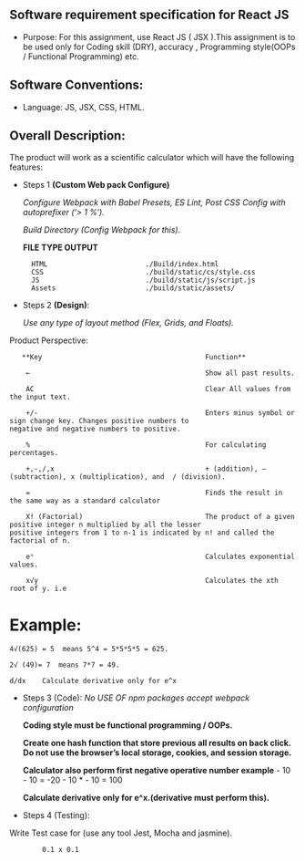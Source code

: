 
## Software requirement specification for React JS


* Purpose: 
For this assignment, use React JS ( JSX ).This assignment is to be used only for Coding skill (DRY), accuracy , Programming style(OOPs / Functional Programming) etc. 



## Software Conventions: 

* Language:  JS, JSX, CSS, HTML.

	
## Overall Description: 

The product will work as a scientific calculator which will have the following features:

* Steps 1 **(Custom Web pack Configure)** 					            
	
	 *Configure Webpack with Babel Presets, ES Lint, Post CSS Config with autoprefixer (‘> 1 %’).*

	 *Build Directory   (Config Webpack for this).*



    **FILE TYPE	                     OUTPUT**

        HTML	                    ./Build/index.html
        CSS	                        ./build/static/cs/style.css
        JS                       	./build/static/js/script.js
        Assets	                    ./build/static/assets/





* Steps 2 **(Design)**: 									 

	*Use any type of layout method (Flex, Grids, and Floats).*




 Product Perspective:

 					
       **Key	                                    Function**
                                             
        ←                                     	    Show all past results.

        AC	                                        Clear All values from the input text.

        +/-	                                        Enters minus symbol or sign change key. Changes positive numbers to                                                 negative and negative numbers to positive.

        %	                                        For calculating percentages.

        +,-,/,x	                                    + (addition), – (subtraction), x (multiplication), and  / (division).

        =                                           Finds the result in the same way as a standard calculator

        X! (Factorial)	                            The product of a given positive integer n multiplied by all the lesser                                              positive integers from 1 to n-1 is indicated by n! and called the                                                   factorial of n.

        eⁿ	                                        Calculates exponential values.

        x√y	                                        Calculates the xth root of y. i.e


# Example:

    4√(625) = 5  means 5^4 = 5*5*5*5 = 625.   

    2√ (49)= 7  means 7*7 = 49.

    d/dx	Calculate derivative only for e^x



* Steps 3 (Code):                            *No USE OF npm packages accept webpack configuration*


    **Coding style must be functional programming / OOPs.**

    **Create one hash function that store previous all results on back click. Do not use the browser’s local storage,         cookies, and session storage.**

    **Calculator also perform first negative operative number example**
        - 10 - 10 = -20
        - 10 * - 10 = 100
        
    **Calculate derivative only for e^x.(derivative must perform this).**






* Steps 4 (Testing):

Write Test case for (use any tool Jest, Mocha and jasmine).

			0.1 x 0.1
	

